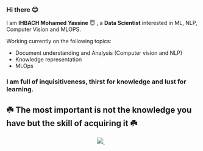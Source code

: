 ### Hi there :blush:

I am **IHBACH Mohamed Yassine** :innocent: , a **Data Scientist** interested in ML, NLP, Computer Vision and MLOPS.

Working currently on the following topics:

- Document understanding and Analysis (Computer vision and NLP)
- Knowledge representation
- MLOps

### I am full of inquisitiveness, thirst for knowledge and lust for learning.

## :shamrock: The most important is not the knowledge you have but the skill of acquiring it :shamrock: 
<p align='center'>
   <a href="https://www.linkedin.com/in/m-y-ihbach/">
    <img src="https://img.shields.io/badge/linkedin-%230077B5.svg?&style=for-the-badge&logo=linkedin&logoColor=white" />
  </a>&nbsp;&nbsp;
  
  
  
</p>

